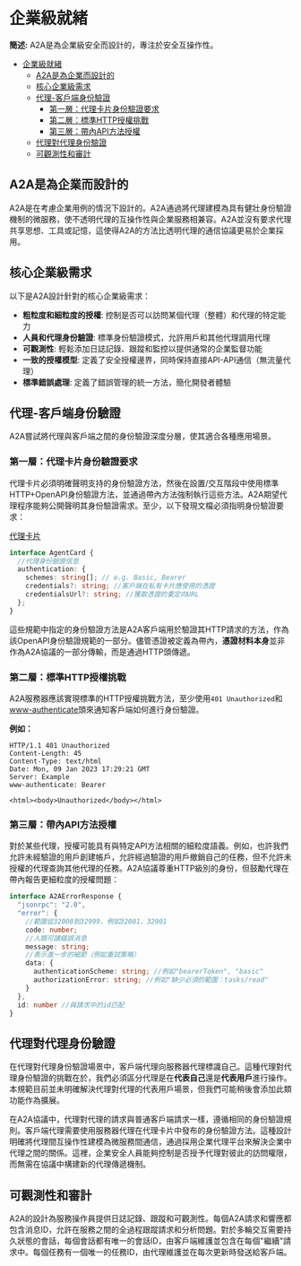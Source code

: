 # 企業級就緒

**簡述:** A2A是為企業級安全而設計的，專注於安全互操作性。

<!-- TOC -->

- [企業級就緒](#企業級就緒)
  - [A2A是為企業而設計的](#a2a是為企業而設計的)
  - [核心企業級需求](#核心企業級需求)
  - [代理-客戶端身份驗證](#代理-客戶端身份驗證)
    - [第一層：代理卡片身份驗證要求](#第一層代理卡片身份驗證要求)
    - [第二層：標準HTTP授權挑戰](#第二層標準http授權挑戰)
    - [第三層：帶內API方法授權](#第三層帶內api方法授權)
  - [代理對代理身份驗證](#代理對代理身份驗證)
  - [可觀測性和審計](#可觀測性和審計)

<!-- /TOC -->

## A2A是為企業而設計的

A2A是在考慮企業用例的情況下設計的。A2A通過將代理建模為具有健壯身份驗證機制的微服務，使不透明代理的互操作性與企業服務相兼容。A2A並沒有要求代理共享思想、工具或記憶，這使得A2A的方法比透明代理的通信協議更易於企業採用。

## 核心企業級需求

以下是A2A設計針對的核心企業級需求：

- **粗粒度和細粒度的授權**: 控制是否可以訪問某個代理（整體）和代理的特定能力
- **人員和代理身份驗證**: 標準身份驗證模式，允許用戶和其他代理調用代理
- **可觀測性**: 輕鬆添加日誌記錄、跟蹤和監控以提供通常的企業監督功能
- **一致的授權模型**: 定義了安全授權邊界，同時保持直接API-API通信（無流量代理）
- **標準錯誤處理**: 定義了錯誤管理的統一方法，簡化開發者體驗

## 代理-客戶端身份驗證

A2A嘗試將代理與客戶端之間的身份驗證深度分層，使其適合各種應用場景。

### 第一層：代理卡片身份驗證要求

代理卡片必須明確聲明支持的身份驗證方法，然後在設置/交互階段中使用標準HTTP+OpenAPI身份驗證方法，並通過帶內方法強制執行這些方法。A2A期望代理程序能夠公開聲明其身份驗證需求。至少，以下發現文檔必須指明身份驗證要求：

[代理卡片](/zh-TW/documentation.md#表示)

```typescript
interface AgentCard {
  //代理身份驗證信息
  authentication: {
    schemes: string[]; // e.g. Basic, Bearer
    credentials?: string; //客戶端在私有卡片應使用的憑證
    credentialsUrl?: string; //獲取憑證的重定向URL
  };
}
```

這些規範中指定的身份驗證方法是A2A客戶端用於驗證其HTTP請求的方法，作為該OpenAPI身份驗證規範的一部分。儘管憑證被定義為帶內，**憑證材料本身**並非作為A2A協議的一部分傳輸，而是通過HTTP頭傳遞。

### 第二層：標準HTTP授權挑戰

A2A服務器應該實現標準的HTTP授權挑戰方法，至少使用`401 Unauthorized`和[www-authenticate](https://developer.mozilla.org/en-US/docs/Web/HTTP/Headers/WWW-Authenticate)頭來通知客戶端如何進行身份驗證。

**例如：**

```
HTTP/1.1 401 Unauthorized
Content-Length: 45
Content-Type: text/html
Date: Mon, 09 Jan 2023 17:29:21 GMT
Server: Example
www-authenticate: Bearer

<html><body>Unauthorized</body></html>
```

### 第三層：帶內API方法授權

對於某些代理，授權可能具有與特定API方法相關的細粒度語義。例如，也許我們允許未經驗證的用戶創建帳戶，允許經過驗證的用戶撤銷自己的任務，但不允許未授權的代理查詢其他代理的任務。A2A協議尊重HTTP級別的身份，但鼓勵代理在帶內報告更細粒度的授權問題：

```typescript
interface A2AErrorResponse {
  "jsonrpc": "2.0",
  "error": {
    //範圍從32000到32999，例如32001，32901
    code: number;
    //人類可讀錯誤消息
    message: string;
    //表示進一步的細節（例如重試策略）
    data: {
      authenticationScheme: string; //例如"bearerToken", "basic"
      authorizationError: string; //例如"缺少必須的範圍：tasks/read"
    }
  },
  id: number //與請求中的id匹配
}
```

## 代理對代理身份驗證

在代理對代理身份驗證場景中，客戶端代理向服務器代理標識自己。這種代理對代理身份驗證的挑戰在於，我們必須區分代理是在**代表自己**還是**代表用戶**進行操作。本規範目前並未明確解決代理對代理的代表用戶場景，但我們可能稍後會添加此類功能作為擴展。

在A2A協議中，代理對代理的請求與普通客戶端請求一樣，遵循相同的身份驗證規則。客戶端代理需要使用服務器代理在代理卡片中發布的身份驗證方法。這種設計明確將代理間互操作性建模為微服務間通信，通過採用企業代理平台來解決企業中代理之間的關係。這裡，企業安全人員能夠控制是否授予代理對彼此的訪問權限，而無需在協議中構建新的代理傳遞機制。

## 可觀測性和審計

A2A的設計為服務操作員提供日誌記錄、跟蹤和可觀測性。每個A2A請求和響應都包含消息ID，允許在服務之間的全過程跟蹤請求和分析問題。對於多輪交互需要持久狀態的會話，每個會話都有唯一的會話ID，由客戶端維護並包含在每個"繼續"請求中。每個任務有一個唯一的任務ID，由代理維護並在每次更新時發送給客戶端。 